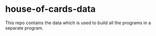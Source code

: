 # house-of-cards-data

This repo contains the data which is used to build all the programs in a separate program.
